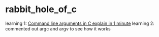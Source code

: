 # rabbit_hole_of_c

learning 1: [Command line arguments in C explain in 1 minute](https://youtu.be/YZTgWvJvZrM?si=k1o5HGdanj6HU3S-)
learning 2: commented out argc and argv to see how it works